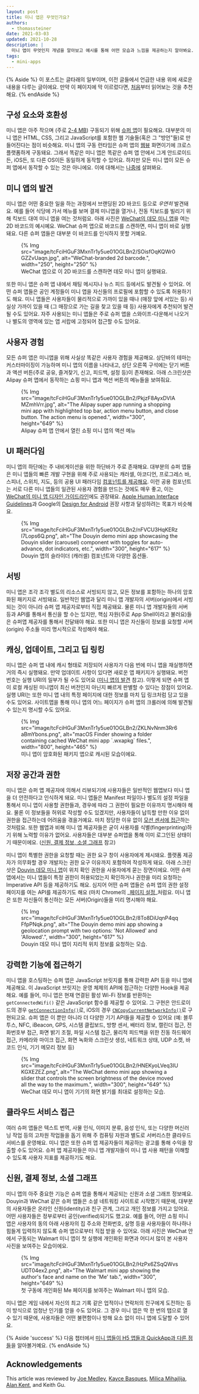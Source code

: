 ```yaml
---
layout: post
title: 미니 앱은 무엇인가요?
authors:
  - thomassteiner
date: 2021-03-03
updated: 2021-10-28
description: |
  미니 앱이 무엇인지 개념을 알아보고 예시를 통해 어떤 모습과 느낌을 제공하는지 알아봐요.
tags:
  - mini-apps
---
```


{% Aside %}
  이 포스트는 글타래의 일부이며, 이전 글들에서 언급한 내용 위에 새로운 내용을 다루는 글이에요.
  만약 이 페이지에 막 이르렀다면, [처음](/mini-app-super-apps/)부터 읽어보는 것을 추천해요.
{% endAside %}

## 구성 요소와 호환성

미니 앱은 아주 작으며 (주로 [2-4&nbsp;MB](https://www.w3.org/2021/10/MiniApp-Overview-breakout.pdf)) 구동되기 위해 [슈퍼 앱](/mini-app-super-apps/#for-mini-apps-you-need-super-apps)이 필요해요.
대부분의 미니 앱은 HTML, CSS, 그리고 JavaScript를 포함한 웹 기술들(혹은 그 "방언"들)로 만들어진다는 점이 비슷해요.
미니 앱의 구동 런타임은 슈퍼 앱의 [웹뷰](https://research.google/pubs/pub46739/) 화면이기에 크로스플랫폼하게 구동돼요.
그래서 똑같은 미니 앱은 똑같은 슈퍼 앱 안에서 그게 안드로이드든, iOS든, 또 다른 OS이든 동일하게 동작할 수 있어요.
하지만 모든 미니 앱이 모든 슈퍼 앱에서 동작할 수 있는 것은 아니에요.
이에 대해서는 [나중에](/mini-app-standardization/) 살펴봐요.

## 미니 앱의 발견

미니 앱은 어떤 중요한 일을 하는 과정에서 브랜딩된 2D 바코드 등으로 _우연히_ 발견돼요.
예를 들어 식당에 가서 메뉴를 보며 결제 미니앱을 열거나, 전동 킥보드를 빌리기 위해 킥보드 대여 미니 앱을 여는 것처럼요.
아래 사진은 [WeChat의 데모 미니 앱](https://github.com/wechat-miniprogram/miniprogram-demo)을 여는 2D 바코드의 예시예요.
WeChat 슈퍼 앱으로 바코드를 스캔하면, 미니 앱이 바로 실행돼요.
다른 슈퍼 앱들은 대부분 이 바코드를 인식하지 못할 거예요.

<figure>
  {% Img src="image/tcFciHGuF3MxnTr1y5ue01OGLBn2/SOisfOqKQWr0GZZvUaqn.jpg", alt="WeChat-branded 2d barcode.", width="250", height="250" %}
  <figcaption>
    WeChat 앱으로 이 2D 바코드를 스캔하면 데모 미니 앱이 실행돼요.
  </figcaption>
</figure>

또한 미니 앱은 슈퍼 앱 내에서 채팅 메시지나 뉴스 피드 등에서도 발견될 수 있어요.
어떤 슈퍼 앱들은 공인 계정들이 미니 앱을 자신들의 프로필에 포함할 수 있도록 허용하기도 해요.
미니 앱들은 사용자들이 물리적으로 가까이 있을 때나 (매장 앞에 서있는 등) 사실상 가까이 있을 때 (그 매장으로 가는 길을 찾고 있을 때 등) 사용자에게 추천되어 발견될 수도 있어요.
자주 사용되는 미니 앱들은 주로 슈퍼 앱을 스와이프-다운해서 나오거나 별도의 영역에 있는 앱 서랍에 고정되어 접근할 수도 있어요.

## 사용자 경험

모든 슈퍼 앱은 미니앱을 위해 사실상 똑같은 사용자 경험을 제공해요.
상단바의 테마는 커스터마이징이 가능하며 미니 앱의 이름을 나타내고, 상단 오른쪽 구석에는 닫기 버튼과 액션 버튼(주로 공유, 즐겨찾기, 신고, 피드백, 설정 등)이 존재해요.
아래 스크린샷은 Alipay 슈퍼 앱에서 동작하는 쇼핑 미니 앱과 액션 버튼의 메뉴들을 보여줘요.


<figure>
  {% Img src="image/tcFciHGuF3MxnTr1y5ue01OGLBn2/PkjzF8AyxDVIAMZmhVrr.jpg", alt="The Alipay super app running a shopping mini app with highlighted top bar, action menu button, and close button. The action menu is opened.", width="300", height="649" %}
  <figcaption>
    Alipay 슈퍼 앱 안에서 열린 쇼핑 미니 앱의 액션 메뉴
  </figcaption>
</figure>

## UI 패러다임

미니 앱의 하단에는 주 내비게이션을 위한 하단바가 주로 존재해요.
대부분의 슈퍼 앱들은 미니 앱들의 빠른 개발 구현을 위해 주로 사용되는 캐러셀, 아코디언, 프로그레스 바, 스피너, 스위치, 지도, 등의 공용 UI 패러다임 [컴포넌트를 제공해요](/mini-app-components/).
이런 공용 컴포넌트는 서로 다른 미니 앱들의 일관된 사용자 경험을 만드는 것에도 매우 좋고, 이는 [WeChat의 미니 앱 디자인 가이드라인](https://developers.weixin.qq.com/miniprogram/en/design/)에도 권장돼요.
[Apple Human Interface Guidelines](https://developer.apple.com/design/human-interface-guidelines/ios/overview/themes/)과 Google의 [Design for Android](https://developer.android.com/design) 권장 사항과 달성하려는 목표가 비슷해요.

<figure>
  {% Img src="image/tcFciHGuF3MxnTr1y5ue01OGLBn2/nFVCU3HqKERzl7Lops6Q.png", alt="The Douyin demo mini app showcasing the Douyin slider (carousel) component with toggles for auto-advance, dot indicators, etc.", width="300", height="617" %}
  <figcaption>
    Douyin 앱의 슬라이더 (캐러셀) 컴포넌트와 다양한 옵션들.
  </figcaption>
</figure>

## 서빙

미니 앱은 조각 조각 별도의 리소스로 서빙되지 않고, 모든 정보를 포함하는 하나의 암호화된 패키지로 서빙돼요.
일반적인 웹앱과 달리 미니 앱 개발자의 서버(origin)에서 서빙되는 것이 아니라 슈퍼 앱 제공자로부터 직접 제공돼요.
물론 미니 앱 개발자들의 서버 등과 API를 통해서 통신을 할 수는 있지만, 핵심 자원(주로 App Shell이라고 불러요)들은 슈퍼앱 제공자를 통해서 전달돼야 해요.
또한 미니 앱은 자신들이 정보를 요청할 서버 (origin) 주소들 미리 명시적으로 작성해야 해요.

## 캐싱, 업데이트, 그리고 딥 링킹

미니 앱은 슈퍼 앱 내에 캐시 형태로 저장되어 사용자가 다음 번에 미니 앱을 재실행하면 거의 즉시 실행돼요.
만약 업데이트 사항이 있다면 새로운 앱 패키지가 실행돼요.
버전 번호는 실행 URI의 일부가 될 수도 있어요 ([미니 앱의 발견](/mini-app-about/#-2) 참고).
이렇게 되면 슈퍼 앱이 로컬 캐싱된 미니앱이 최신 버전인지 아닌지 빠르게 판별할 수 있다는 장점이 있어요.
실행 URI는 또한 미니 앱 내의 특정 페이지에 대한 정보를 마치 딥 링크처럼 담고 있을 수도 있어요.
사이트맵을 통해 미니 앱의 어느 페이지가 슈퍼 앱의 크롤러에 의해 발견될 수 있는지 명시할 수도 있어요.


<figure>
  {% Img src="image/tcFciHGuF3MxnTr1y5ue01OGLBn2/ZKLNvNnm3Rr6aBmYbons.png", alt="macOS Finder showing a folder containing cached WeChat mini app `.wxapkg` files.", width="800", height="465" %}
  <figcaption>
    미니 앱이 암호화된 패키지 앱으로 캐시된 모습이에요.
  </figcaption>
</figure>

## 저장 공간과 권한

미니 앱은 슈퍼 앱 제공자에 의해서 리뷰되기에 사용자들은 일반적인 웹앱보다 미니 앱을 더 안전하다고 인식하게 돼요.
미니 앱들은 Manifest 파일이나 별도의 설정 파일을 통해서 미니 앱이 사용할 권한들과, 경우에 따라 그 권한이 필요한 이유까지 명시해야 해요.
물론 이 정보들을 허위로 작성할 수도 있겠지만, 사용자들이 납득할 만한 이유 없이 권한을 접근하는데 어려움을 겪을거예요.
마치 정당한 이유 없이 [모션 센서에 접근](https://twitter.com/search?q=why%20website%20access%20%22motion%20sensors%22%20&src=typed_query&f=live)하는 것처럼요.
또한 웹앱과 비해 미니 앱 제공자들은 굳이 사용자를 식별(fingerprinting)하기 위해 노력할 이유가 없어요.
사용자들은 대부분 슈퍼앱을 통해 이미 로그인된 상태이기 때문이에요. ([신원, 결제 정보, 소셜 그래프](/mini-app-about/#-8) 참고)

미니 앱이 특별한 권한을 요청할 때는 권한 요구 창이 사용자에게 제시돼요.
플랫폼 제공자가 의무화할 경우 개발자는 권한 요구 이유까지 포함하여 작성하게 돼요.
아래 스크린샷은 [Douyin 데모 미니 앱](https://microapp.bytedance.com/docs/zh-CN/mini-app/introduction/plug-in/example/)이 위치 확인 권한을 사용자에게 묻는 장면이에요.
어떤 슈퍼 앱에서는 미니 앱들이 특정 권한이 허용되었는지 확인하거나 권한을 미리 요청하는 Imperative API 등을 제공하기도 해요.
심지어 어떤 슈퍼 앱들은 슈퍼 앱의 권한 설정 페이지를 여는 API를 제공하기도 해요 (마치 Chrome의 _[페이지 설정](about://settings/content/siteDetails?site=https%3A%2F%2Fexample.com%2F)_처럼요.
미니 앱은 또한 자신들이 통신하는 모든 서버(Origin)들을 미리 명시해야 해요.

<figure>
  {% Img src="image/tcFciHGuF3MxnTr1y5ue01OGLBn2/8To8DiUqnP4qqFfpPNqk.png", alt="The Douyin demo mini app showing a geolocation prompt with two options: 'Not Allowed' and 'Allowed'.", width="300", height="617" %}
  <figcaption>
    Douyin 데모 미니 앱이 지리적 위치 정보를 요청하는 모습.
  </figcaption>
</figure>

## 강력한 기능에 접근하기

미니 앱을 호스팅하는 슈퍼 앱은 JavaScript 브릿지를 통해 강력한 API 등을 미니 앱에 제공해요.
이 JavaScript 브릿지는 운영 체제의 API에 접근하는 다양한 Hook을 제공해요.
예를 들어, 미니 앱은 현재 연결된 활성 Wi-Fi 정보를 반환하는 `getConnectedWifi()` 같은 JavaScript 함수를 제공할 수 있어요.
그 구현은 안드로이드의 경우 [`getConnectionInfo()`](<https://developer.android.com/reference/android/net/wifi/WifiManager#getConnectionInfo()>)로,
iOS의 경우 [`CNCopyCurrentNetworkInfo()`](https://developer.apple.com/documentation/systemconfiguration/1614126-cncopycurrentnetworkinfo)로 구현되고요.
슈퍼 앱은 이 뿐만 아니라 더 다양한 기기 API들을 제공할 수 있어요 (예: 블루투스, NFC, iBeacon, GPS, 시스템 클립보드, 방향 센서, 배터리 정보, 캘린더 접근, 전화번호부 접근, 화면 밝기 조절, 파일 시스템 접근, 물리적 피드백을 위한 진동 하드웨어 접근, 카메라와 마이크 접근, 화면 녹화와 스크린샷 생성, 네트워크 상태, UDP 소켓, 바코드 인식, 기기 메모리 정보 등)


<figure>
  {% Img src="image/tcFciHGuF3MxnTr1y5ue01OGLBn2/HNEKyoLVeq3IUKGXEZEZ.png", alt="The WeChat demo mini app showing a slider that controls the screen brightness of the device moved all the way to the maximum.", width="300", height="649" %}
  <figcaption>
    WeChat 데모 미니 앱이 기기의 화면 밝기를 최대로 설정하는 모습.
  </figcaption>
</figure>

## 클라우드 서비스 접근

여러 슈퍼 앱들은 텍스트 번역, 사물 인식, 이미지 분류, 음성 인식, 또는 다양한 머신러닝 작업 등의 고차원 작업들을 돕기 위해 주 컴퓨팅 자원과 별도로 서버리스한 클라우드 서비스를 운영해요.
미니 앱은 또한 슈퍼 앱 제공자들이 제공하는 광고를 통해 수익을 창출할 수도 있어요.
슈퍼 앱 제공자들은 미니 앱 개발자들이 미니 앱 사용 패턴을 이해할 수 있도록 사용자 지표를 제공하기도 해요.

## 신원, 결제 정보, 소셜 그래프

미니 앱의 아주 중요한 기능은 슈퍼 앱을 통해서 제공되는 신원과 소셜 그래프 정보예요.
Douyin과 WeChat 같은 슈퍼 앱들은 소셜 네트워킹 사이트로 시작했기 때문에, 대부분의 사용자들은 온라인 신원(identity)과 친구 관계, 그리고 개인 정보를 가지고 있어요.
어떤 사용자들은 정부로부터 공인(verified)되기도 했고요.
예를 들어, 어떤 쇼핑 미니 앱은 사용자의 동의 아래 사용자의 집 주소와 전화번호, 실명 등을 사용자들이 하나하나 힘들게 입력하지 않도록 슈퍼 앱으로부터 직접 받을 수 있어요.
아래 사진은 WeChat 안에서 구동되는 Walmart 미니 앱이 첫 실행에 개인화된 화면과 어디서 많이 본 사용자 사진을 보여주는 모습이에요.

<figure>
  {% Img src="image/tcFciHGuF3MxnTr1y5ue01OGLBn2/HzPx6ZSqQWvsUDT04ex2.png", alt="The Walmart mini app showing the author's face and name on the 'Me' tab.", width="300", height="649" %}
  <figcaption>
    첫 구동에 개인화된 Me 페이지를 보여주는 Walmart 미니 앱의 모습.
  </figcaption>
</figure>

미니 앱은 게임 내에서 자신의 최고 기록 같은 업적이나 연락처의 친구에게 도전하는 등이 방식으로 엄청난 인기를 얻을 수도 있어요.
그 경우 미니 앱은 딱 한 번의 탭으로 열 수 있기 때문에, 사용자들은 어떤 불편함이나 방해 요소 없이 미니 앱에 도달할 수 있어요.

{% Aside 'success' %}
  다음 챕터에서 [미니 앱들이 H5 앱들과 QuickApp과 다른 점들](/mini-app-what-are-h5-and-quickapp)을 알아볼거예요.
{% endAside %}

## Acknowledgements

This article was reviewed by
[Joe Medley](https://github.com/jpmedley),
[Kayce Basques](https://github.com/kaycebasques),
[Milica Mihajlija](https://github.com/mihajlija),
[Alan Kent](https://github.com/alankent),
and Keith Gu.
